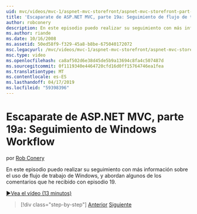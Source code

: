 ```yaml
---
uid: mvc/videos/mvc-1/aspnet-mvc-storefront/aspnet-mvc-storefront-part-19a-windows-workflow-followup
title: 'Escaparate de ASP.NET MVC, parte 19a: Seguimiento de flujo de trabajo de Windows | Microsoft Docs'
author: robconery
description: En este episodio puedo realizar su seguimiento con más información sobre el uso de flujo de trabajo de Windows, y abordan algunos de los comentarios que he recibido con episodio 19.
ms.author: riande
ms.date: 10/16/2008
ms.assetid: 50ed58f9-f329-45a8-b8be-675040172072
msc.legacyurl: /mvc/videos/mvc-1/aspnet-mvc-storefront/aspnet-mvc-storefront-part-19a-windows-workflow-followup
msc.type: video
ms.openlocfilehash: ca8af502d6e38d45de5b9a13694c8fa4c507487d
ms.sourcegitcommit: 0f1119340e4464720cfd16d0ff15764746ea1fea
ms.translationtype: MT
ms.contentlocale: es-ES
ms.lasthandoff: 04/17/2019
ms.locfileid: "59398396"
---
```

# <a name="aspnet-mvc-storefront-part-19a-windows-workflow-followup"></a>Escaparate de ASP.NET MVC, parte 19a: Seguimiento de Windows Workflow

por [Rob Conery](https://github.com/robconery)

En este episodio puedo realizar su seguimiento con más información sobre el uso de flujo de trabajo de Windows, y abordan algunos de los comentarios que he recibido con episodio 19.

[&#9654;Vea el vídeo (13 minutos)](https://channel9.msdn.com/Blogs/ASP-NET-Site-Videos/aspnet-mvc-storefront-part-19a-windows-workflow-followup)

> [!div class="step-by-step"]
> [Anterior](aspnet-mvc-storefront-part-19-processing-orders-with-windows-workflow.md)
> [Siguiente](aspnet-mvc-storefront-part-20-logging.md)
